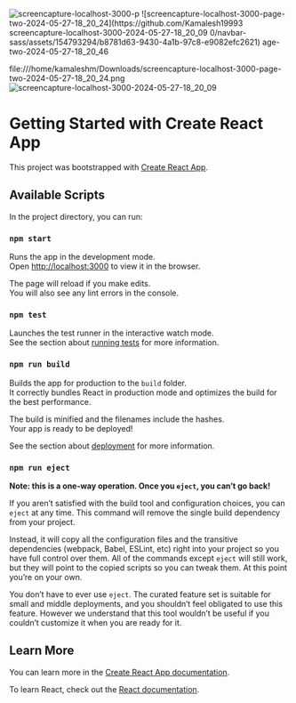 ![screencapture-localhost-3000-p
![screencapture-localhost-3000-page-two-2024-05-27-18_20_24](https://github.com/Kamalesh19993
![screencapture-localhost-3000-2024-05-27-18_20_09](https://github.com/Kamalesh199930/navbar-sass/assets/154793294/1bd03946-54c0-403d-867e-9e50ff4b7c80)
0/navbar-sass/assets/154793294/b8781d63-9430-4a1b-97c8-e9082efc2621)
age-two-2024-05-27-18_20_46](https://github.com/Kamalesh199930/navbar-sass/assets/154793294/da710a6e-e7e5-4a68-8b68-4e53f1db267d)


file:///home/kamaleshm/Downloads/screencapture-localhost-3000-page-two-2024-05-27-18_20_24.png
![screencapture-localhost-3000-2024-05-27-18_20_09](https://github.com/Kamalesh199930/navbar-sass/assets/154793294/f97c9efb-2ac4-47dc-b8b6-02eea55301d7)


# Getting Started with Create React App

This project was bootstrapped with [Create React App](https://github.com/facebook/create-react-app).

## Available Scripts

In the project directory, you can run:

### `npm start`

Runs the app in the development mode.\
Open [http://localhost:3000](http://localhost:3000) to view it in the browser.

The page will reload if you make edits.\
You will also see any lint errors in the console.

### `npm test`

Launches the test runner in the interactive watch mode.\
See the section about [running tests](https://facebook.github.io/create-react-app/docs/running-tests) for more information.

### `npm run build`

Builds the app for production to the `build` folder.\
It correctly bundles React in production mode and optimizes the build for the best performance.

The build is minified and the filenames include the hashes.\
Your app is ready to be deployed!

See the section about [deployment](https://facebook.github.io/create-react-app/docs/deployment) for more information.

### `npm run eject`

**Note: this is a one-way operation. Once you `eject`, you can’t go back!**

If you aren’t satisfied with the build tool and configuration choices, you can `eject` at any time. This command will remove the single build dependency from your project.

Instead, it will copy all the configuration files and the transitive dependencies (webpack, Babel, ESLint, etc) right into your project so you have full control over them. All of the commands except `eject` will still work, but they will point to the copied scripts so you can tweak them. At this point you’re on your own.

You don’t have to ever use `eject`. The curated feature set is suitable for small and middle deployments, and you shouldn’t feel obligated to use this feature. However we understand that this tool wouldn’t be useful if you couldn’t customize it when you are ready for it.

## Learn More

You can learn more in the [Create React App documentation](https://facebook.github.io/create-react-app/docs/getting-started).

To learn React, check out the [React documentation](https://reactjs.org/).
